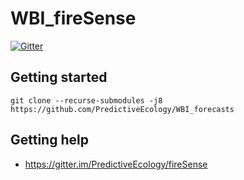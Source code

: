 # WBI_fireSense

[![Gitter](https://badges.gitter.im/PredictiveEcology/fireSense.svg)](https://gitter.im/PredictiveEcology/fireSense?utm_source=badge&utm_medium=badge&utm_campaign=pr-badge)

## Getting started

```
git clone --recurse-submodules -j8 https://github.com/PredictiveEcology/WBI_forecasts
```

## Getting help

- <https://gitter.im/PredictiveEcology/fireSense>
